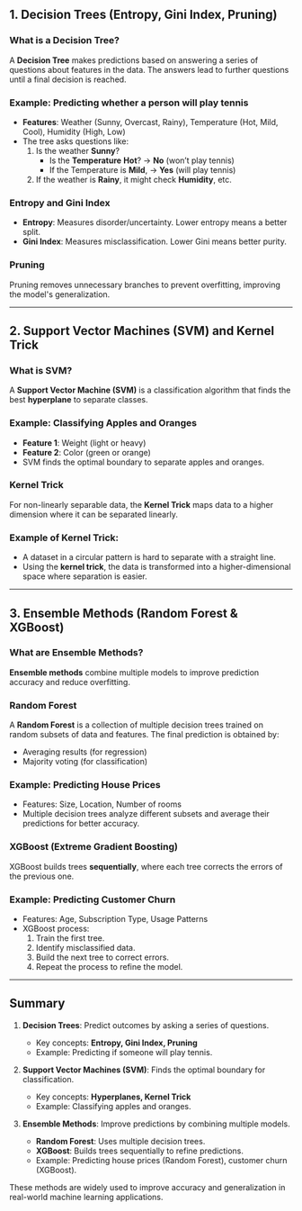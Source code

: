 ## 1. Decision Trees (Entropy, Gini Index, Pruning)

### What is a Decision Tree?
A **Decision Tree** makes predictions based on answering a series of questions about features in the data. The answers lead to further questions until a final decision is reached.

### Example: Predicting whether a person will play tennis
- **Features**: Weather (Sunny, Overcast, Rainy), Temperature (Hot, Mild, Cool), Humidity (High, Low)
- The tree asks questions like:
  1. Is the weather **Sunny**?
     - Is the **Temperature** **Hot**? → **No** (won’t play tennis)
     - If the Temperature is **Mild**, → **Yes** (will play tennis)
  2. If the weather is **Rainy**, it might check **Humidity**, etc.

### Entropy and Gini Index
- **Entropy**: Measures disorder/uncertainty. Lower entropy means a better split.
- **Gini Index**: Measures misclassification. Lower Gini means better purity.

### Pruning
Pruning removes unnecessary branches to prevent overfitting, improving the model's generalization.

---

## 2. Support Vector Machines (SVM) and Kernel Trick

### What is SVM?
A **Support Vector Machine (SVM)** is a classification algorithm that finds the best **hyperplane** to separate classes.

### Example: Classifying Apples and Oranges
- **Feature 1**: Weight (light or heavy)
- **Feature 2**: Color (green or orange)
- SVM finds the optimal boundary to separate apples and oranges.

### Kernel Trick
For non-linearly separable data, the **Kernel Trick** maps data to a higher dimension where it can be separated linearly.

### Example of Kernel Trick:
- A dataset in a circular pattern is hard to separate with a straight line.
- Using the **kernel trick**, the data is transformed into a higher-dimensional space where separation is easier.

---

## 3. Ensemble Methods (Random Forest & XGBoost)

### What are Ensemble Methods?
**Ensemble methods** combine multiple models to improve prediction accuracy and reduce overfitting.

### Random Forest
A **Random Forest** is a collection of multiple decision trees trained on random subsets of data and features. The final prediction is obtained by:
- Averaging results (for regression)
- Majority voting (for classification)

### Example: Predicting House Prices
- Features: Size, Location, Number of rooms
- Multiple decision trees analyze different subsets and average their predictions for better accuracy.

### XGBoost (Extreme Gradient Boosting)
XGBoost builds trees **sequentially**, where each tree corrects the errors of the previous one.

### Example: Predicting Customer Churn
- Features: Age, Subscription Type, Usage Patterns
- XGBoost process:
  1. Train the first tree.
  2. Identify misclassified data.
  3. Build the next tree to correct errors.
  4. Repeat the process to refine the model.

---

## Summary

1. **Decision Trees**: Predict outcomes by asking a series of questions.
   - Key concepts: **Entropy, Gini Index, Pruning**
   - Example: Predicting if someone will play tennis.

2. **Support Vector Machines (SVM)**: Finds the optimal boundary for classification.
   - Key concepts: **Hyperplanes, Kernel Trick**
   - Example: Classifying apples and oranges.

3. **Ensemble Methods**: Improve predictions by combining multiple models.
   - **Random Forest**: Uses multiple decision trees.
   - **XGBoost**: Builds trees sequentially to refine predictions.
   - Example: Predicting house prices (Random Forest), customer churn (XGBoost).

These methods are widely used to improve accuracy and generalization in real-world machine learning applications.


